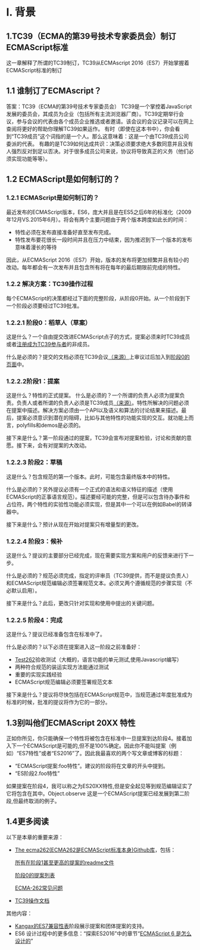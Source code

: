 # Ⅰ. 背景


## 1.TC39（ECMA的第39号技术专家委员会）制订ECMAScript标准


这一章解释了所谓的TC39制订，TC39从ECMAscript 2016（ES7）开始掌握着ECMAScript标准的制订


## 1.1	谁制订了ECMAscript？


答案：TC39（ECMA的第39号技术专家委员会）
TC39是一个掌控着JavaScript发展的委员会，其成员为企业（包括所有主流浏览器厂商）。TC39定期举行会议，参与会议的代表由各个成员企业推选或者邀请。该会议的会议记录可以在网上查阅将更好的帮助你理解TC39如果运作。
有时（即使在这本书中），你会看到“TC39成员”这个词指的是一个人。那么这意味着：这是一个由TC39成员公司委派的代表。
有趣的是TC39如何达成共识：决策必须要求绝大多数同意并且没有人强烈反对到足以否决。对于很多成员公司来说，协议将导致真正的义务（他们必须实现功能等等）。


## 1.2	ECMAScript是如何制订的？


### 1.2.1	ECMAScript是如何制订的？


最近发布的ECMAScript版本，ES6，庞大并且是在ES5之后6年的标准化（2009年12月VS.2015年6月）。将会有两个主要问题由于两个版本跨度如此长的时间：
- 特性必须在发布直接准备好直至发布完成。
- 特性发布要花很长一段时间并且在压力中结束，因为推迟到下一个版本的发布意味着漫长的等待


因此，从ECMAScript 2016（ES7）开始，版本的发布将更加频繁并且有较小的改动。每年都会有一次发布并且包含所有将在每年的最后期限前完成的特性。


### 1.2.2 解决方案：TC39操作过程


每个ECMAScript的决策都经过下面的完整阶段，从阶段0开始。从一个阶段到下一个阶段必须要经过TC39批准。


### 1.2.2.1	阶段0：稻草人（草案）


这是什么？一个自由提交改进ECMAScript点子的方式，提案必须来时TC39成员或者[注册成为TC39参与者](http://www.ecma-international.org/memento/contribute_TC39_Royalty_Free_Task_Group.php)的非成员。


什么是必须的？提交的文档必须在TC39会议[（来源）](https://github.com/tc39/ecma262/blob/master/FAQ.md)上审议过后加入到[阶段0的页面](https://github.com/tc39/ecma262/blob/master/stage0.md)中。


###  1.2.2.2阶段1：提案


这是什么？特性的正式提案。
什么是必须的？一个所谓的负责人必须为提案负责。负责人或者所谓的负责人必须是TC39成员[（来源）](https://github.com/tc39/ecma262/blob/master/FAQ.md)。特性所解决的问题必须在提案中描述。解决方案必须由一个API以及语义和算法的讨论结果来描述。最后，提案必须意识到潜在的阻碍，比如与其他特性的功能实现的交互。就功能上而言，polyfills和demos是必须的。


接下来是什么？第一阶段通过的提案，TC39会宣布对提案检验，讨论和贡献的意愿。接下来，会有对提案的大改动。


### 1.2.2.3	阶段2：草稿


这是什么？包含规范的第一个版本。此时，可能包含最终版本中的特性。


什么是必须的？另外提议必须有一个正式的语法和语义特征的描述（使用ECMAScript的正事语言规范）。描述要经可能的完整，但是可以包含待办事件和占位符。两个特性的实验性功能必须实现，但是其中一个可以在例如Babel的转译器中。


接下来是什么？预计从现在开始对提案只有增量型的更改。


### 1.2.2.4	阶段3：候补


这是什么？提议的主要部分已经完成，现在需要实现方案和用户的反馈来进行下一步。


什么是必须的？规范必须完成，指定的评审员（TC39提供，而不是提议负责人）和ECMAScript规范编辑必须签署规范文本。必须又两个遵循规范的步骤实现（不必默认启用）。


接下来是什么？此后，更改只针对实现和使用中提出的关键问题。


### 1.2.2.5	阶段4：完成


这是什么？提议已经准备包含在标准中了。


什么是必须的？以下必须在提案进入这一阶段之前准备好：


- [Test262](https://github.com/tc39/test262)验收测试（大概的，语言功能的单元测试,使用Javascript编写）
- 两种符合规范的装运实现方法能通过测试
- 重要的实现实践经验
- ECMAScript规范编辑必须要签署规范文本


接下来是什么？提议将尽快包括在ECMAScript规范中，当规范通过年度批准成为标准的时候，批准的提议将作为它的一部分。


## 1.3别叫他们ECMAScript 20XX 特性


正如你所见，你只能确保一个特性将被包含在标准中一旦提案到达阶段4。接着加入下一个ECMAScript是可能的,但不是100%确定。因此你不能叫提案（例如）“ES7特性”或者“ES2016”了。因此我最喜欢的两个写文章或博客的标题：


- “ECMAScript提案:foo特性”。建议的阶段将在文章的开头中提到。
- “ES阶段2.foo特性”


如果提案在阶段4，我可以称之为ES20XX特性,但是安全起见等到规范编辑证实了它将包含在其中。Object.observe 这是一个ECMAScript提案已经发展到第二阶段,但最终取消的例子。


## 1.4更多阅读


以下是本章的重要来源：


+ [The ecma262(ECMA262是ECMAScript标准本身)Github库](https://github.com/tc39/ecma262)，包括：
        
    [所有在阶段1甚至更高的提案的readme文件](https://github.com/tc39/ecma262/blob/master/README.md)
    
    [阶段0的提案列表](https://github.com/tc39/ecma262/blob/master/stage0.md)

    [ECMA-262常见问题](https://github.com/tc39/ecma262/blob/master/FAQ.md)
+ [TC39操作文档](https://tc39.github.io/process-document/)


其他内容：


- [Kangax的ES7兼容性表](https://kangax.github.io/compat-table/es2016plus/)阶段展示提案和团体提案的支持。
- ES6 设计过程中的更多信息：“探索ES2016”中的章节“[ECMAScript 6 是怎么设计的](http://exploringjs.com/es6/ch_about-es6.html#_how-ecmascript-6-was-designed)”
